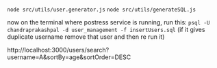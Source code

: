
`node src/utils/user.generator.js`
`node src/utils/generateSQL.js`

now on the terminal where postress service is running, run this:
`psql -U chandraprakashpal -d user_management -f insertUsers.sql`
(if it gives duplicate username remove that user and then re run it)

http://localhost:3000/users/search?username=A&sortBy=age&sortOrder=DESC
